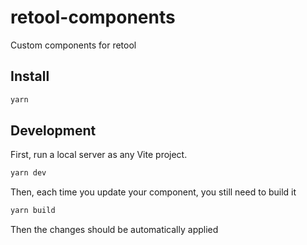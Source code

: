 # retool-components

Custom components for retool

## Install

```bash
yarn
```

## Development

First, run a local server as any Vite project.

```bash
yarn dev
```

Then, each time you update your component, you still need to build it

```bash
yarn build
```

Then the changes should be automatically applied 



